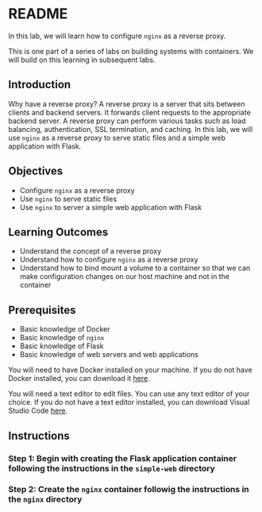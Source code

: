 # README

In this lab, we will learn how to configure `nginx` as a reverse proxy.

This is one part of a series of labs on building systems with containers. We will build on this learning in subsequent labs.

## Introduction

Why have a reverse proxy? A reverse proxy is a server that sits between clients and backend servers. It forwards client requests to the appropriate backend server. A reverse proxy can perform various tasks such as load balancing, authentication, SSL termination, and caching. In this lab, we will use `nginx` as a reverse proxy to serve static files and a simple web application with Flask.


## Objectives

- Configure `nginx` as a reverse proxy
- Use `nginx` to serve static files
- Use `nginx` to server a simple web application with Flask


## Learning Outcomes

- Understand the concept of a reverse proxy
- Understand how to configure `nginx` as a reverse proxy
- Understand how to bind mount a volume to a container so that we can make configuration changes on our host machine and not in the container

## Prerequisites

- Basic knowledge of Docker
- Basic knowledge of `nginx`
- Basic knowledge of Flask
- Basic knowledge of web servers and web applications

You will need to have Docker installed on your machine. If you do not have Docker installed, you can download it [here](https://www.docker.com/products/docker-desktop).

You will need a text editor to edit files. You can use any text editor of your choice. If you do not have a text editor installed, you can download Visual Studio Code [here](https://code.visualstudio.com/).

## Instructions

### Step 1: Begin with creating the Flask application container following the instructions in the `simple-web` directory
### Step 2: Create the `nginx` container followig the instructions in the `nginx` directory
